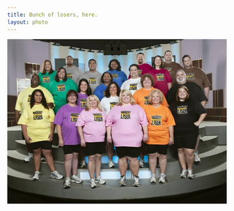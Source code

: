 ```yaml
--- 
title: Bunch of losers, here.
layout: photo
---
```

[![](/tumblr_files/tumblr_l3a49uKwxW1qz4ssz.jpg)](http://bigpicture.ru/?p=58132)
